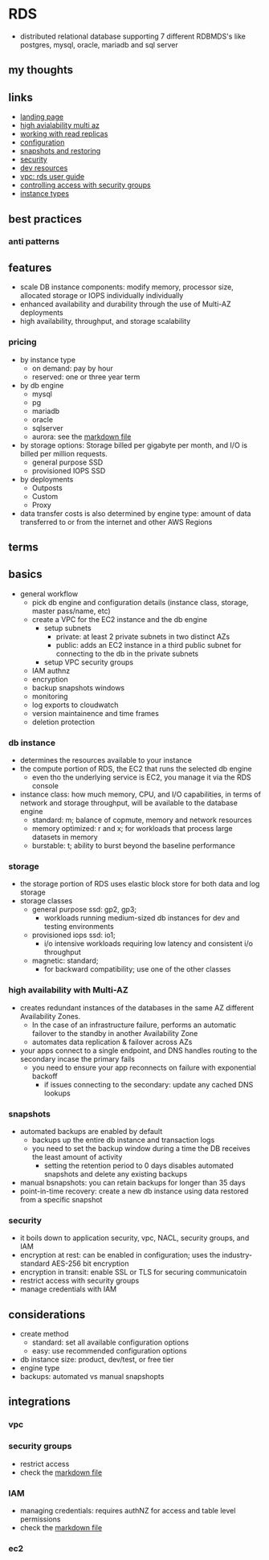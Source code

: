 # RDS

- distributed relational database supporting 7 different RDBMDS's like postgres, mysql, oracle, mariadb and sql server

## my thoughts

## links

- [landing page](https://aws.amazon.com/rds/?did=ap_card&trk=ap_card)
- [high avialability multi az](https://docs.aws.amazon.com/AmazonRDS/latest/UserGuide/Concepts.MultiAZ.html)
- [working with read replicas](https://docs.aws.amazon.com/AmazonRDS/latest/UserGuide/USER_ReadRepl.html)
- [configuration](https://docs.aws.amazon.com/AmazonRDS/latest/UserGuide/CHAP_RDS_Configuring.html)
- [snapshots and restoring](https://docs.aws.amazon.com//AmazonRDS/latest/UserGuide/CHAP_CommonTasks.BackupRestore.html)
- [security](https://docs.aws.amazon.com//AmazonRDS/latest/UserGuide/UsingWithRDS.html)
- [dev resources](https://aws.amazon.com/rds/resources/)
- [vpc: rds user guide](https://docs.aws.amazon.com/AmazonRDS/latest/UserGuide/USER_VPC.WorkingWithRDSInstanceinaVPC.html)
- [controlling access with security groups](https://docs.aws.amazon.com/AmazonRDS/latest/UserGuide/Overview.RDSSecurityGroups.html)
- [instance types](https://aws.amazon.com/rds/instance-types/)

## best practices

### anti patterns

## features

- scale DB instance components: modify memory, processor size, allocated storage or IOPS individually individually
- enhanced availability and durability through the use of Multi-AZ deployments
- high availability, throughput, and storage scalability

### pricing

- by instance type
  - on demand: pay by hour
  - reserved: one or three year term
- by db engine
  - mysql
  - pg
  - mariadb
  - oracle
  - sqlserver
  - aurora: see the [markdown file](./rds-aurora.md)
- by storage options: Storage billed per gigabyte per month, and I/O is billed per million requests.
  - general purpose SSD
  - provisioned IOPS SSD
- by deployments
  - Outposts
  - Custom
  - Proxy
- data transfer costs is also determined by engine type: amount of data transferred to or from the internet and other AWS Regions

## terms

## basics

- general workflow
  - pick db engine and configuration details (instance class, storage, master pass/name, etc)
  - create a VPC for the EC2 instance and the db engine
    - setup subnets
      - private: at least 2 private subnets in two distinct AZs
      - public: adds an EC2 instance in a third public subnet for connecting to the db in the private subnets
    - setup VPC security groups
  - IAM authnz
  - encryption
  - backup snapshots windows
  - monitoring
  - log exports to cloudwatch
  - version maintainence and time frames
  - deletion protection

### db instance

- determines the resources available to your instance
- the compute portion of RDS, the EC2 that runs the selected db engine
  - even tho the underlying service is EC2, you manage it via the RDS console
- instance class: how much memory, CPU, and I/O capabilities, in terms of network and storage throughput, will be available to the database engine
  - standard: m; balance of copmute, memory and network resources
  - memory optimized: r and x; for workloads that process large datasets in memory
  - burstable: t; ability to burst beyond the baseline performance

### storage

- the storage portion of RDS uses elastic block store for both data and log storage
- storage classes
  - general purpose ssd: gp2, gp3;
    - workloads running medium-sized db instances for dev and testing environments
  - provisioned iops ssd: io1;
    - i/o intensive workloads requiring low latency and consistent i/o throughput
  - magnetic: standard;
    - for backward compatibility; use one of the other classes

### high availability with Multi-AZ

- creates redundant instances of the databases in the same AZ different Availability Zones.
  - In the case of an infrastructure failure, performs an automatic failover to the standby in another Availability Zone
  - automates data replication & failover across AZs
- your apps connect to a single endpoint, and DNS handles routing to the secondary incase the primary fails
  - you need to ensure your app reconnects on failure with exponential backoff
    - if issues connecting to the secondary: update any cached DNS lookups

### snapshots

- automated backups are enabled by default
  - backups up the entire db instance and transaction logs
  - you need to set the backup window during a time the DB receives the least amount of activity
    - setting the retention period to 0 days disables automated snapshots and delete any existing backups
- manual bsnapshots: you can retain backups for longer than 35 days
- point-in-time recovery: create a new db instance using data restored from a specific snapshot

### security

- it boils down to application security, vpc, NACL, security groups, and IAM
- encryption at rest: can be enabled in configuration; uses the industry-standard AES-256 bit encryption
- encryption in transit: enable SSL or TLS for securing communicatoin
- restrict access with security groups
- manage credentials with IAM

## considerations

- create method
  - standard: set all available configuration options
  - easy: use recommended configuration options
- db instance size: product, dev/test, or free tier
- engine type
- backups: automated vs manual snapshopts

## integrations

### vpc

### security groups

- restrict access
- check the [markdown file](../networkingContentDelivery/securitygroups.md)

### IAM

- managing credentials: requires authNZ for access and table level permissions
- check the [markdown file](../securityIdentityCompliance/iam.md)

### ec2

